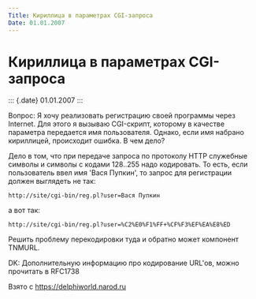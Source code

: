 ```yaml
---
Title: Кириллица в параметрах CGI-запроса
Date: 01.01.2007
---
```



Кириллица в параметрах CGI-запроса
==================================

::: {.date}
01.01.2007
:::

Вопрос: Я хочу реализовать регистрацию своей программы через Internet.
Для этого я вызываю CGI-скрипт, которому в качестве параметра передается
имя пользователя. Однако, если имя набрано кириллицей, происходит
ошибка. В чем дело?

Дело в том, что при передаче запроса по протоколу HTTP служебные символы
и символы с кодами 128..255 надо кодировать. То есть, если пользователь
ввел имя \'Вася Пупкин\', то запрос для регистрации должен выглядеть не
так:

    http://site/cgi-bin/reg.pl?user=Вася Пупкин

а вот так:

    http://site/cgi-bin/reg.pl?user=%C2%E0%F1%FF+%CF%F3%EF%EA%E8%ED

Решить проблему перекодировки туда и обратно может компонент TNMURL.

DK: Дополнительную информацию про кодирование URL\'ов, можно прочитать в
RFC1738

Взято с <https://delphiworld.narod.ru>
